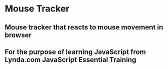 # Mouse Tracker

## Mouse tracker that reacts to mouse movement in browser
## For the purpose of learning JavaScript from Lynda.com JavaScript Essential Training